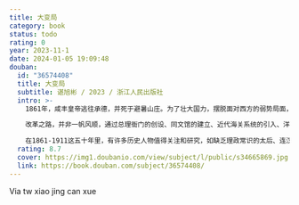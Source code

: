 ```yaml
---
title: 大变局
category: book
status: todo
rating: 0
year: 2023-11-1
date: 2024-01-05 19:09:48
douban:
  id: "36574408"
  title: 大变局
  subtitle: 谌旭彬 / 2023 / 浙江人民出版社
  intro: >-
    1861年，咸丰皇帝逃往承德，并死于避暑山庄。为了壮大国力，摆脱面对西方的弱势局面，在慈禧和奕䜣的带领下，大清王朝开启了自上而下的变革之路。

    改革之路，并非一帆风顺，通过总理衙门的创设、同文馆的建立、近代海关系统的引入、洋务军工企业的创办、外交使团的西行、广学会的成立、废除武举、昆明湖里练兵等事件，大清并未走向愿望中的强大，而是一步步走向了帝国的灭亡。

    在1861-1911这五十年里，有许多历史人物值得关注和研究，如缺乏理政常识的太后、连汉献帝都不如的光绪、被逐离政坛的恭亲王等权谋与争斗不绝如缕的清廷高层；还有深埋改革主张的冯桂芬、选择性“开眼看世界”的斌椿、时代的出局者徐继畬、身陷教案的曾国藩等有挣扎但又怯懦的官僚士大夫；同时也有挑战君权神圣的严复、要做陈涉的官二代谭嗣同等图变图强的有识之士；也有在天下观与国家观的碰撞时，作为惨淡时代中流砥柱，但又困于传统礼教之中难以自拔的乡绅；以及生活本就已经支离破碎、濒临崩溃的底层民众。
  rating: 8.7
  cover: https://img1.doubanio.com/view/subject/l/public/s34665869.jpg
  link: https://book.douban.com/subject/36574408/
---
```


Via tw xiao jing can xue 
